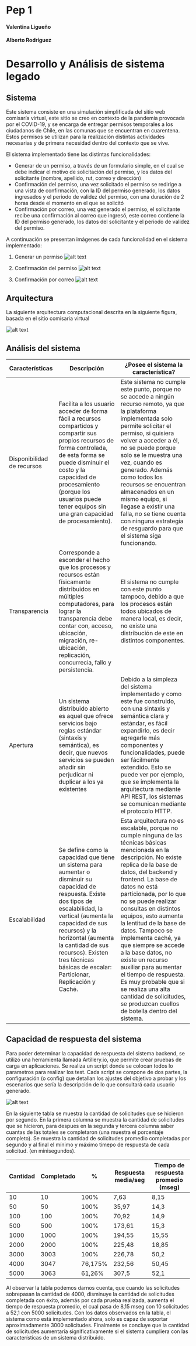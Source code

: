 # Pep 1
#### Valentina Ligueño
#### Alberto Rodríguez

# Desarrollo y Análisis de sistema legado

## Sistema
Este sistema consiste en una simulación simplificada del sitio web comisaría virtual, este sitio se creo en contexto de la pandemia provocada por el COVID-19, y se encarga de entregar permisos temporales a los ciudadanos de Chile, en las comunas que se encuentran en cuarentena. Estos permisos se utilizan para la realización distintas actividades necesarias y de primera necesidad dentro del contexto que se vive.

El sistema implementado tiene las distintas funcionalidades:
* Generar de un permiso, a través de un formulario simple, en el cual se debe indicar el motivo de solicitación del permiso, y los datos del solicitante (nombre, apellido, rut, correo y dirección)
* Confirmación del permiso, una vez solicitado el permiso se redirige a una vista de confirmación, con la ID del permiso generado, los datos ingresados y el periodo de validez del permiso, con una duración de 2 horas desde el momento en el que se solicitó
* Confirmación por correo, una vez generado el permiso, el solicitante recibe una confirmación al correo que ingresó, este correo contiene la ID del permiso generado, los datos del solicitante y el periodo de validez del permiso.

A continuación se presentan imágenes de cada funcionalidad en el sistema implementado:

1. Generar un permiso
![alt text](https://github.com/vjlh/pep1_distribuidos/blob/master/images/Funcionalidad1.png "Formulario para generar un permiso")

1. Confirmación del permiso
![alt text](https://github.com/vjlh/pep1_distribuidos/blob/master/images/Funcionalidad2.png "Confirmación del permiso generado")

1. Confirmación por correo
![alt text](https://github.com/vjlh/pep1_distribuidos/blob/master/images/Funcionalidad3.png "Confirmación por correo del permiso generado")

## Arquitectura

La siguiente arquitectura computacional descrita en la siguiente figura, basada en el sitio comisaria virtual

![alt text](https://github.com/vjlh/pep1_distribuidos/blob/master/images/Arquitectura.png "Arquitectura")

## Análisis del sistema

| Características | Descripción | ¿Posee el sistema la característica? |
| ------------- | ------------- | ------------- |
| Disponibilidad de recursos | Facilita a los usuario acceder de forma fácil a recursos compartidos y compartir sus propios recursos de forma controlada, de esta forma se puede disminuir el costo y la capacidad de procesamiento (porque los usuarios puede tener equipos sin una gran capacidad de procesamiento).  | Este sistema no cumple este punto, porque no se accede a ningún recurso remoto, ya que la plataforma implementada solo permite solicitar el permiso, si quisiera volver a acceder a él, no se puede porque solo se le muestra una vez, cuando es generado. Además como todos los recursos se encuentran almacenados en un mismo equipo, si llegase a existir una falla, no se tiene cuenta con ninguna estrategia de resguardo para que el sistema siga funcionando. |
| Transparencia | Corresponde a esconder el hecho que los procesos y recursos están físicamente distribuidos en múltiples computadores, para lograr la transparencia debe contar con, acceso, ubicación, migración, re-ubicación, replicación, concurrecia, fallo y persistencia. | El sistema no cumple con este punto tampoco, debido a que los procesos están todos ubicados de manera local, es decir, no existe una distribución   de este en distintos componentes.|
| Apertura | Un sistema distribuido abierto es aquel que ofrece servicios bajo reglas estándar (sintaxis y semántica), es decir, que nuevos servicios se pueden añadir sin perjudicar ni duplicar a los ya existentes | Debido a la simpleza del sistema implementado y como este fue construido, con una sintaxis y semántica clara y estándar, es fácil expandirlo, es decir agregarle más componentes y funcionalidades, puede ser fácilmente extendido. Esto se puede ver por ejemplo, que se implementa la arquitectura mediante API REST, los sistemas se comunican mediante el protocolo HTTP.
| Escalabilidad | Se define como la capacidad que tiene un sistema para aumentar o disminuir su capacidad de respuesta. Existe dos tipos de escalabilidad, la vertical (aumenta la capacidad de sus recursos) y la horizontal (aumenta la cantidad de sus recursos). Existen tres técnicas básicas de escalar: Particionar, Replicación y Caché. | Esta arquitectura no es escalable, porque no cumple ninguna de las técnicas básicas mencionada en la descripción. No existe replica de la base de datos, del backend y frontend. La base de datos no está particionada, por lo que no se puede realizar consultas en distintos equipos, esto aumenta la lentitud de la base de datos. Tampoco se implementa caché, ya que siempre se accede a la base datos, no existe un recurso auxiliar para aumentar el tiempo de respuesta. Es muy probable que si se realiza una alta cantidad de solicitudes, se produzcan cuellos de botella dentro del sistema.|

## Capacidad de respuesta del sistema

Para poder determinar la capacidad de respuesta del sistema backend, se utilizó una herramienta llamada Artillery.io, que permite crear pruebas de carga en aplicaciones. Se realiza un script donde se colocan todos lo parametros para realizar los test. Cada script se compone de dos partes, la configuración (o config) que detallan los ajustes del objetivo a probar y los escenarios que sería la descripción de lo que consultará cada usuario generado.

![alt text](https://github.com/vjlh/pep1_distribuidos/blob/master/images/Artillery.png "Test")

En la siguiente tabla se muestra la cantidad de solicitudes que se hicieron por segundo. En la primera columna se muestra la cantidad de solicitudes que se hicieron, para despues en la segunda y tercera columna saber cuantas de las totales se completaron (una muestra el porcentaje completo). Se muestra la cantidad de solicitudes promedio completadas por segundo y al final el mínimo y máximo timepo de respuesta de cada solicitud. (en minisegundos).

| Cantidad | Completado | %       | Respuesta media/seg | Tiempo de respuesta promedio (mseg) |
|----------|------------|---------|---------------------|--------------------|
| 10       | 10         | 100%    | 7,63                | 8,15  |
| 50       | 50         | 100%    | 35,97               | 14,3  |
| 100      | 100        | 100%    | 70,92               | 14,9  |
| 500      | 500        | 100%    | 173,61              | 15,3  |
| 1000     | 1000       | 100%    | 194,55              | 15,55 |
| 2000     | 2000       | 100%    | 225,48              | 18,85 |
| 3000     | 3003       | 100%    | 226,78              | 50,2  |
| 4000     | 3047       | 76,175% | 232,56              | 50,45 |
| 5000     | 3063       | 61,26%  | 307,5               | 52,1  |

Al observar la tabla podemos darnos cuenta, que cuando las solicitudes sobrepasan la cantidad de 4000, disminuye la cantidad de solicitudes completada con éxito, además por cada prueba realizada, aumenta el tiempo de respuesta promedio, el cual pasa de 8,15 mseg con 10 solicitudes a 52,1 con 5000 solicitudes. Con los datos observados en la tabla, el sistema como está implementado ahora, solo es capaz de soportar aproximadamente 3000 solicitudes. Finalmente se concluye que la cantidad de solicitudes aumentaría significativamente si el sistema cumpliera con las características de un sistema distribuido.
